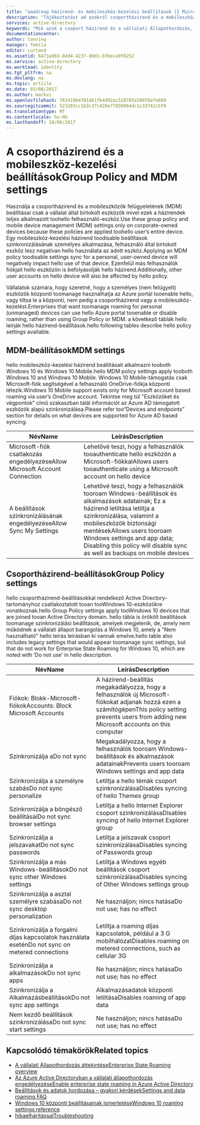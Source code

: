 ```yaml
---
title: "aaaGroup házirend- és mobileszköz-kezelési beállítások |} Microsoft Docs"
description: "Tájékoztatást ad azokról csoportházirend és a mobileszköz-felügyelet (MDM) beállításait a vállalat által birtokolt eszközök használni. Ezek a házirendek az eszköz teljes alkalmazott toohello felhasználói."
services: active-directory
keywords: "Mik azok a csoport házirend és a vállalati Állapothordozás, a vállalati Állapothordozás, a windows felhőalapú MDM beállításait"
documentationcenter: 
author: tanning
manager: femila
editor: curtand
ms.assetid: 6471a9b3-8dd4-4237-89d1-bfbeca9f8252
ms.service: active-directory
ms.workload: identity
ms.tgt_pltfrm: na
ms.devlang: na
ms.topic: article
ms.date: 03/08/2017
ms.author: markvi
ms.openlocfilehash: 762419b47014b1fb4d92ac528785e20078afe689
ms.sourcegitcommit: 523283cc1b3c37c428e77850964dc1c33742c5f0
ms.translationtype: MT
ms.contentlocale: hu-HU
ms.lasthandoff: 10/06/2017
---
```

# <a name="group-policy-and-mdm-settings"></a><span data-ttu-id="fcb02-105">A csoportházirend és a mobileszköz-kezelési beállítások</span><span class="sxs-lookup"><span data-stu-id="fcb02-105">Group Policy and MDM settings</span></span>
<span data-ttu-id="fcb02-106">Használja a csoportházirend és a mobileszközök felügyeletének (MDM) beállításai csak a vállalat által birtokolt eszközök mivel ezek a házirendek teljes alkalmazott toohello felhasználó-eszköz.</span><span class="sxs-lookup"><span data-stu-id="fcb02-106">Use these group policy and mobile device management (MDM) settings only on corporate-owned devices because these policies are applied toohello user’s entire device.</span></span> <span data-ttu-id="fcb02-107">Egy mobileszköz-kezelési házirend toodisable beállítások szinkronizálásának személyes alkalmazása, felhasználó által birtokolt eszköz lesz negatívan hello használata az adott eszköz.</span><span class="sxs-lookup"><span data-stu-id="fcb02-107">Applying an MDM policy toodisable settings sync for a personal, user-owned device will negatively impact hello use of that device.</span></span> <span data-ttu-id="fcb02-108">Ezenfelül más felhasználók fiókjait hello eszközön is befolyásolják hello házirend.</span><span class="sxs-lookup"><span data-stu-id="fcb02-108">Additionally, other user accounts on hello device will also be affected by hello policy.</span></span>

<span data-ttu-id="fcb02-109">Vállalatok számára, hogy szeretné, hogy a személyes (nem felügyelt) eszközök központi toomanage használhatja az Azure portál tooenable hello, vagy tiltsa le a központi, nem pedig a csoportházirend vagy a mobileszköz-kezelést.</span><span class="sxs-lookup"><span data-stu-id="fcb02-109">Enterprises that want toomanage roaming for personal (unmanaged) devices can use hello Azure portal tooenable or disable roaming, rather than using Group Policy or MDM.</span></span>
<span data-ttu-id="fcb02-110">a következő táblák hello leírják hello házirend-beállítások.</span><span class="sxs-lookup"><span data-stu-id="fcb02-110">hello following tables describe hello policy settings available.</span></span>

## <a name="mdm-settings"></a><span data-ttu-id="fcb02-111">MDM-beállítások</span><span class="sxs-lookup"><span data-stu-id="fcb02-111">MDM settings</span></span>
<span data-ttu-id="fcb02-112">hello mobileszköz-kezelési házirend beállításait alkalmazni tooboth Windows 10 és Windows 10 Mobile.</span><span class="sxs-lookup"><span data-stu-id="fcb02-112">hello MDM policy settings apply tooboth Windows 10 and Windows 10 Mobile.</span></span>  <span data-ttu-id="fcb02-113">Windows 10 Mobile-támogatás csak Microsoft-fiók segítségével a felhasználó OneDrive-fiókja központi létezik.</span><span class="sxs-lookup"><span data-stu-id="fcb02-113">Windows 10 Mobile support exists only for Microsoft account based roaming via user’s OneDrive account.</span></span>  <span data-ttu-id="fcb02-114">Tekintse meg túl "Eszközöket és végpontok" című szakaszban talál információt az Azure AD támogatott eszközök alapú szinkronizálása.</span><span class="sxs-lookup"><span data-stu-id="fcb02-114">Please refer too“Devices and endpoints” section for details on what devices are supported for Azure AD based syncing.</span></span>

| <span data-ttu-id="fcb02-115">Név</span><span class="sxs-lookup"><span data-stu-id="fcb02-115">Name</span></span> | <span data-ttu-id="fcb02-116">Leírás</span><span class="sxs-lookup"><span data-stu-id="fcb02-116">Description</span></span> |
| --- | --- |
| <span data-ttu-id="fcb02-117">Microsoft-fiók csatlakozás engedélyezése</span><span class="sxs-lookup"><span data-stu-id="fcb02-117">Allow Microsoft Account Connection</span></span> |<span data-ttu-id="fcb02-118">Lehetővé teszi, hogy a felhasználók tooauthenticate hello eszközön a Microsoft-fiókkal</span><span class="sxs-lookup"><span data-stu-id="fcb02-118">Allows users tooauthenticate using a Microsoft account on hello device</span></span> |
| <span data-ttu-id="fcb02-119">A beállítások szinkronizálásának engedélyezése</span><span class="sxs-lookup"><span data-stu-id="fcb02-119">Allow Sync My Settings</span></span> |<span data-ttu-id="fcb02-120">Lehetővé teszi, hogy a felhasználók tooroam Windows-beállítások és alkalmazások adatainak; Ez a házirend letiltása letiltja a szinkronizálása, valamint a mobileszközök biztonsági mentések</span><span class="sxs-lookup"><span data-stu-id="fcb02-120">Allows users tooroam Windows settings and app data; Disabling this policy will disable sync as well as backups on mobile devices</span></span> |

## <a name="group-policy-settings"></a><span data-ttu-id="fcb02-121">Csoportházirend-beállítások</span><span class="sxs-lookup"><span data-stu-id="fcb02-121">Group Policy settings</span></span>
<span data-ttu-id="fcb02-122">hello csoportházirend-beállításokkal rendelkező Active Directory-tartományhoz csatlakoztatott tooan tooWindows 10-eszközökre vonatkoznak.</span><span class="sxs-lookup"><span data-stu-id="fcb02-122">hello Group Policy settings apply tooWindows 10 devices that are joined tooan Active Directory domain.</span></span> <span data-ttu-id="fcb02-123">hello tábla is örökölt beállítások toomanage szinkronizálási beállítások, amelyek megjelenik, de, amely nem működnek a vállalati állapot barangolás a Windows 10, amely a "Nem használható" hello leírás leírásban ki vannak emelve.</span><span class="sxs-lookup"><span data-stu-id="fcb02-123">hello table also includes legacy settings that would appear toomanage sync settings, but that do not work for Enterprise State Roaming for Windows 10, which are noted with ‘Do not use’ in hello description.</span></span>

| <span data-ttu-id="fcb02-124">Név</span><span class="sxs-lookup"><span data-stu-id="fcb02-124">Name</span></span> | <span data-ttu-id="fcb02-125">Leírás</span><span class="sxs-lookup"><span data-stu-id="fcb02-125">Description</span></span> |
| --- | --- |
| <span data-ttu-id="fcb02-126">Fiókok: Blokk-Microsoft-fiókok</span><span class="sxs-lookup"><span data-stu-id="fcb02-126">Accounts: Block Microsoft Accounts</span></span> |<span data-ttu-id="fcb02-127">A házirend-beállítás megakadályozza, hogy a felhasználók új Microsoft-fiókokat adjanak hozzá ezen a számítógépen</span><span class="sxs-lookup"><span data-stu-id="fcb02-127">This policy setting prevents users from adding new Microsoft accounts on this computer</span></span> |
| <span data-ttu-id="fcb02-128">Szinkronizálja a</span><span class="sxs-lookup"><span data-stu-id="fcb02-128">Do not sync</span></span> |<span data-ttu-id="fcb02-129">Megakadályozza, hogy a felhasználók tooroam Windows-beállítások és alkalmazások adatainak</span><span class="sxs-lookup"><span data-stu-id="fcb02-129">Prevents users tooroam Windows settings and app data</span></span> |
| <span data-ttu-id="fcb02-130">Szinkronizálja a személyre szabás</span><span class="sxs-lookup"><span data-stu-id="fcb02-130">Do not sync personalize</span></span> |<span data-ttu-id="fcb02-131">Letiltja a hello témák csoport szinkronizálása</span><span class="sxs-lookup"><span data-stu-id="fcb02-131">Disables syncing of hello Themes group</span></span> |
| <span data-ttu-id="fcb02-132">Szinkronizálja a böngésző beállításai</span><span class="sxs-lookup"><span data-stu-id="fcb02-132">Do not sync browser settings</span></span> |<span data-ttu-id="fcb02-133">Letiltja a hello Internet Explorer csoport szinkronizálása</span><span class="sxs-lookup"><span data-stu-id="fcb02-133">Disables syncing of hello Internet Explorer group</span></span> |
| <span data-ttu-id="fcb02-134">Szinkronizálja a jelszavakat</span><span class="sxs-lookup"><span data-stu-id="fcb02-134">Do not sync passwords</span></span> |<span data-ttu-id="fcb02-135">Letiltja a jelszavak csoport szinkronizálása</span><span class="sxs-lookup"><span data-stu-id="fcb02-135">Disables syncing of Passwords group</span></span> |
| <span data-ttu-id="fcb02-136">Szinkronizálja a más Windows-beállítások</span><span class="sxs-lookup"><span data-stu-id="fcb02-136">Do not sync other Windows settings</span></span> |<span data-ttu-id="fcb02-137">Letiltja a Windows egyéb beállítások csoport szinkronizálása</span><span class="sxs-lookup"><span data-stu-id="fcb02-137">Disables syncing of Other Windows settings group</span></span> |
| <span data-ttu-id="fcb02-138">Szinkronizálja a asztal személyre szabása</span><span class="sxs-lookup"><span data-stu-id="fcb02-138">Do not sync desktop personalization</span></span> |<span data-ttu-id="fcb02-139">Ne használjon; nincs hatása</span><span class="sxs-lookup"><span data-stu-id="fcb02-139">Do not use; has no effect</span></span> |
| <span data-ttu-id="fcb02-140">Szinkronizálja a forgalmi díjas kapcsolatok használata esetén</span><span class="sxs-lookup"><span data-stu-id="fcb02-140">Do not sync on metered connections</span></span> |<span data-ttu-id="fcb02-141">Letiltja a roaming díjas kapcsolatok, például a 3 G mobilhálózat</span><span class="sxs-lookup"><span data-stu-id="fcb02-141">Disables roaming on metered connections, such as cellular 3G</span></span> |
| <span data-ttu-id="fcb02-142">Szinkronizálja a alkalmazások</span><span class="sxs-lookup"><span data-stu-id="fcb02-142">Do not sync apps</span></span> |<span data-ttu-id="fcb02-143">Ne használjon; nincs hatása</span><span class="sxs-lookup"><span data-stu-id="fcb02-143">Do not use; has no effect</span></span> |
| <span data-ttu-id="fcb02-144">Szinkronizálja a Alkalmazásbeállítások</span><span class="sxs-lookup"><span data-stu-id="fcb02-144">Do not sync app settings</span></span> |<span data-ttu-id="fcb02-145">Alkalmazásadatok központi letiltása</span><span class="sxs-lookup"><span data-stu-id="fcb02-145">Disables roaming of app data</span></span> |
| <span data-ttu-id="fcb02-146">Nem kezdő beállítások szinkronizálása</span><span class="sxs-lookup"><span data-stu-id="fcb02-146">Do not sync start settings</span></span> |<span data-ttu-id="fcb02-147">Ne használjon; nincs hatása</span><span class="sxs-lookup"><span data-stu-id="fcb02-147">Do not use; has no effect</span></span> |

## <a name="related-topics"></a><span data-ttu-id="fcb02-148">Kapcsolódó témakörök</span><span class="sxs-lookup"><span data-stu-id="fcb02-148">Related topics</span></span>
* [<span data-ttu-id="fcb02-149">A vállalati Állapothordozás áttekintése</span><span class="sxs-lookup"><span data-stu-id="fcb02-149">Enterprise State Roaming overview</span></span>](active-directory-windows-enterprise-state-roaming-overview.md)
* [<span data-ttu-id="fcb02-150">Az Azure Active Directoryban a vállalati állapothordozás engedélyezése</span><span class="sxs-lookup"><span data-stu-id="fcb02-150">Enable enterprise state roaming in Azure Active Directory</span></span>](active-directory-windows-enterprise-state-roaming-enable.md)
* [<span data-ttu-id="fcb02-151">Beállítások és adatok hordozása – gyakori kérdések</span><span class="sxs-lookup"><span data-stu-id="fcb02-151">Settings and data roaming FAQ</span></span>](active-directory-windows-enterprise-state-roaming-faqs.md)
* [<span data-ttu-id="fcb02-152">Windows 10 központi beállításainak ismertetése</span><span class="sxs-lookup"><span data-stu-id="fcb02-152">Windows 10 roaming settings reference</span></span>](active-directory-windows-enterprise-state-roaming-windows-settings-reference.md)
* [<span data-ttu-id="fcb02-153">hibaelhárítással</span><span class="sxs-lookup"><span data-stu-id="fcb02-153">Troubleshooting</span></span>](active-directory-windows-enterprise-state-roaming-troubleshooting.md)

